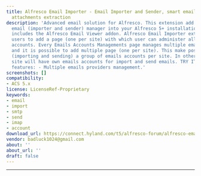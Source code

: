 ```yaml
---
title: Alfresco Email Importer - Email Importer and Sender, smart emails routing and
  attachments extraction
description: 'Advanced email solution for Alfresco. This extension add an advanced
  email (importer and sender) manager into your Alfresco 5+ installation. The extension
  includes the Alfresco Email Viewer addon. Alfresco Email Importer extension allow
  users to add a page (one per site) with which user can administer all the emails
  accounts. Every Emails Accounts Managements page manages multiple emails accounts
  and it is possible to add multiple page (one per site). This make possible to manage
  (importing and sending) a group of emails accounts per site. In other terms, every
  site will have own emails accounts for import and send emails. TRY IT FOR FREE Main
  features: - Multiple emails providers management.'
screenshots: []
compatibility:
- ACS 5.x
license: LicenseRef-Proprietary
keywords:
- email
- import
- smtp
- send
- imap
- account
download_url: https://connect.hyland.com/t5/alfresco-forum/alfresco-email-importer-email-importer-and-sender-smart-emails/td-p/4308
vendor: badluck1024@gmail.com
about: ''
about_url: ''
draft: false
---
```

---
